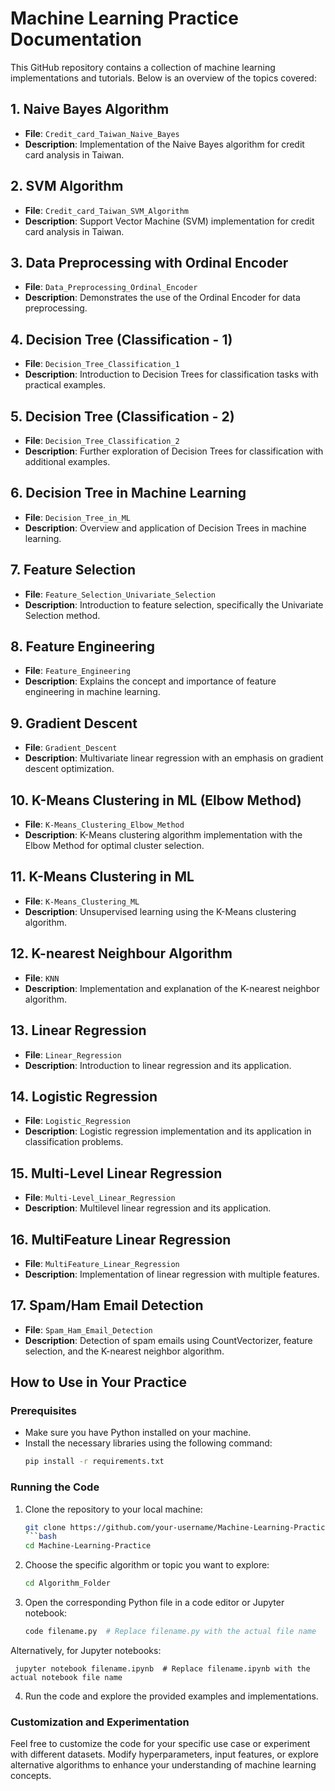 # Machine Learning Practice Documentation

This GitHub repository contains a collection of machine learning implementations and tutorials. Below is an overview of the topics covered:

## 1. Naive Bayes Algorithm
- **File**: `Credit_card_Taiwan_Naive_Bayes`
- **Description**: Implementation of the Naive Bayes algorithm for credit card analysis in Taiwan.

## 2. SVM Algorithm
- **File**: `Credit_card_Taiwan_SVM_Algorithm`
- **Description**: Support Vector Machine (SVM) implementation for credit card analysis in Taiwan.

## 3. Data Preprocessing with Ordinal Encoder
- **File**: `Data_Preprocessing_Ordinal_Encoder`
- **Description**: Demonstrates the use of the Ordinal Encoder for data preprocessing.

## 4. Decision Tree (Classification - 1)
- **File**: `Decision_Tree_Classification_1`
- **Description**: Introduction to Decision Trees for classification tasks with practical examples.

## 5. Decision Tree (Classification - 2)
- **File**: `Decision_Tree_Classification_2`
- **Description**: Further exploration of Decision Trees for classification with additional examples.

## 6. Decision Tree in Machine Learning
- **File**: `Decision_Tree_in_ML`
- **Description**: Overview and application of Decision Trees in machine learning.

## 7. Feature Selection
- **File**: `Feature_Selection_Univariate_Selection`
- **Description**: Introduction to feature selection, specifically the Univariate Selection method.

## 8. Feature Engineering
- **File**: `Feature_Engineering`
- **Description**: Explains the concept and importance of feature engineering in machine learning.

## 9. Gradient Descent
- **File**: `Gradient_Descent`
- **Description**: Multivariate linear regression with an emphasis on gradient descent optimization.

## 10. K-Means Clustering in ML (Elbow Method)
- **File**: `K-Means_Clustering_Elbow_Method`
- **Description**: K-Means clustering algorithm implementation with the Elbow Method for optimal cluster selection.

## 11. K-Means Clustering in ML
- **File**: `K-Means_Clustering_ML`
- **Description**: Unsupervised learning using the K-Means clustering algorithm.

## 12. K-nearest Neighbour Algorithm
- **File**: `KNN`
- **Description**: Implementation and explanation of the K-nearest neighbor algorithm.

## 13. Linear Regression
- **File**: `Linear_Regression`
- **Description**: Introduction to linear regression and its application.

## 14. Logistic Regression
- **File**: `Logistic_Regression`
- **Description**: Logistic regression implementation and its application in classification problems.

## 15. Multi-Level Linear Regression
- **File**: `Multi-Level_Linear_Regression`
- **Description**: Multilevel linear regression and its application.

## 16. MultiFeature Linear Regression
- **File**: `MultiFeature_Linear_Regression`
- **Description**: Implementation of linear regression with multiple features.

## 17. Spam/Ham Email Detection
- **File**: `Spam_Ham_Email_Detection`
- **Description**: Detection of spam emails using CountVectorizer, feature selection, and the K-nearest neighbor algorithm.

## How to Use in Your Practice

### Prerequisites
- Make sure you have Python installed on your machine.
- Install the necessary libraries using the following command:
  ```bash
  pip install -r requirements.txt
### Running the Code
1. Clone the repository to your local machine:
    ```bash
    git clone https://github.com/your-username/Machine-Learning-Practice.git
    ```bash
    cd Machine-Learning-Practice

2. Choose the specific algorithm or topic you want to explore:
      ```bash
   cd Algorithm_Folder
3. Open the corresponding Python file in a code editor or Jupyter notebook:

   ```bash
   code filename.py  # Replace filename.py with the actual file name

 Alternatively, for Jupyter notebooks:

     jupyter notebook filename.ipynb  # Replace filename.ipynb with the actual notebook file name

4. Run the code and explore the provided examples and implementations.

### Customization and Experimentation
Feel free to customize the code for your specific use case or experiment with different datasets. Modify hyperparameters, input features, or explore alternative algorithms to enhance your understanding of machine learning concepts.
